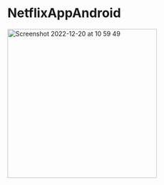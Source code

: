 # NetflixAppAndroid

<img width="335" alt="Screenshot 2022-12-20 at 10 59 49" src="https://user-images.githubusercontent.com/57507219/208684467-e47e9bc5-ee4c-438c-99fa-612b475e7c60.png">
